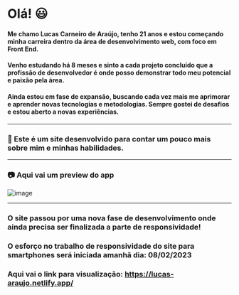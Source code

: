 # Olá! :smiley:

#### Me chamo Lucas Carneiro de Araújo, tenho 21 anos e estou começando minha carreira dentro da área de desenvolvimento web, com foco em Front End.

#### Venho estudando há 8 meses e sinto a cada projeto concluído que a profissão de desenvolvedor é onde posso demonstrar todo meu potencial e paixão pela área.

#### Ainda estou em fase de expansão, buscando cada vez mais me aprimorar e aprender novas tecnologias e metodologias. Sempre gostei de desafios e estou aberto a novas experiências.

---

### :page_facing_up: Este é um site desenvolvido para contar um pouco mais sobre mim e minhas habilidades.

---

### :camera: Aqui vai um preview do app

![image](https://user-images.githubusercontent.com/104575967/216727576-ef7c8398-bae6-4cc0-a5b4-658cb5d424e8.png)

---

### O site passou por uma nova fase de desenvolvimento onde ainda precisa ser finalizada a parte de responsividade!

### O esforço no trabalho de responsividade do site para smartphones será iniciada amanhã dia: 08/02/2023

### Aqui vai o link para visualização: https://lucas-araujo.netlify.app/
